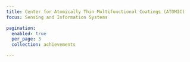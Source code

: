 ```yaml
---
title: Center for Atomically Thin Multifunctional Coatings (ATOMIC)
focus: Sensing and Information Systems

pagination:
  enabled: true
  per_page: 3
  collection: achievements

---
```

